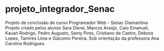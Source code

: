 # projeto_integrador_Senac
Projeto de conclusão de curso Programador Web - Senac Diamantina <br>
Projeto criado pelos alunos Sara Diene, Marcos Araújo, Caio Emanuel, Kauan Rodrigo, Pedro Augusto, Samy Pires, Cristiano de Castro, Débora Lopes, Tamires Lima e Giácomo Pereira.
Sob orientação da professora Ana Carolina Rodrigues.
